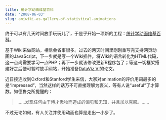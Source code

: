 ```yaml
---
title: 统计学动画维基百科
date: '2008-06-03'
slug: aniwiki-as-gallery-of-statistical-animations
---
```


终于可以有几天时间放手玩玩儿了，于是乎开始一项新的工程：[统计学动画维基百科](http://animation.yihui.org)。

基于Wiki来做网站，相信会省事很多。过去的两天时间里刚刚重写完支持网页动画的JavaScript，下一步就是写一个Wiki插件，将Wiki的语言转化为HTML代码，这一点尚需要学习一点PHP；再下一步就该修改更新R程序包了；等这一切框架搭建好之后便可暂时放手网站，开始准备[DataViz VI](http://www.jacobs-university.de/schools/shss/awilhelm/)的论文。

近日接连收到Oxford和Stanford学生来信，大家对animation的评价用词最多的是“impressed”，当然这样的话万不可直接理解为褒义，等有人说“useful”了才算数。如德鲁克所提醒的：

> ……发现任何由于恃才傲物而造成的偏见和无知，并且加以克服。……

不过无论如何，有人关注并使用动画也算是走出一小步了。

